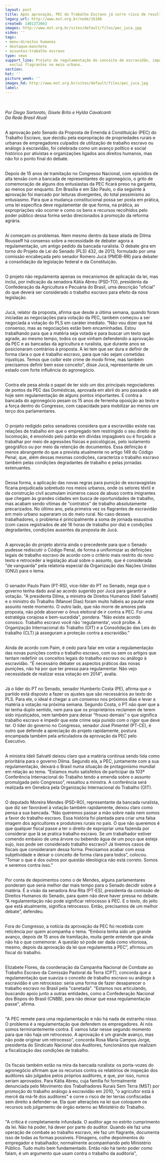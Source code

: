 ```yaml
---
layout: post
title: Após aprovação, PEC do Trabalho Escravo já corre risco de resultar em retrocesso
legacy_url: http://www.mst.org.br/node/16166
created: 1401372663
images: http://www.mst.org.br/sites/default/files/pec_juca.jpg
video: ''
tags:
- menu:direitos humanos
- destaque:manchete
- assuntos:trabalho escravo
type: news
support_line: Projeto de regulamentação do conceito de escravidão, imposto por ruralistas,
  exclui flagrantes no meio urbano.
section: 
hat: ''
picture_week: ''
images_hd: http://www.mst.org.br/sites/default/files/pec_juca.jpg
label: 
---
```

<p><img style="margin: 10px;" src="http://www.mst.org.br/sites/default/files/pec_juca.jpg" alt=""></p><p><em>Por Diego Sartorato, Gisele Brito e Hylda Cavalcanti<br>Da Rede Brasil Atual</em></p><p><br>A aprovação pelo Senado da Proposta de Emenda à Constituição (PEC) do Trabalho Escravo, que decidiu pela expropriação de propriedades rurais e urbanas de empregadores culpados de utilização de trabalho escravo ou análogo à escravidão, foi celebrada como um avanço político e social histórico por ativistas e organizações ligados aos direitos humanos, mas não foi o ponto final do debate.</p><p><br>Depois de 15 anos de tramitação no Congresso Nacional, com episódios de alta tensão com a bancada de representantes do agronegócio, o grito de comemoração de alguns dos entusiastas da PEC ficará preso na garganta, ao menos por enquanto. Em Brasília e em São Paulo, o dia seguinte à aprovação foi marcado por leituras divergentes, do total pessimismo ao entusiasmo. Para que a mudança constitucional possa ser posta em prática, uma lei específica deve regulamentar de que forma, na prática, as expropriações vão ocorrer e como os bens e recursos recolhidos pelo poder público dessa forma serão direcionados à promoção da reforma agrária.</p><p><br>Aí começam os problemas. Nem mesmo dentro da base aliada de Dilma Rousseff há consenso sobre a necessidade de debater agora a regulamentação, um antigo pedido da bancada ruralista. O debate gira em torno do Projeto de Lei do Senado (PLS) 432, de 2013, formulado por uma comissão encabeçada pelo senador Romero Jucá (PMDB-RR) para debater a consolidação da legislação federal e da Constituição.&nbsp;</p><p><br>O projeto não regulamenta apenas os mecanismos de aplicação da lei, mas inclui, por indicação da senadora Kátia Abreu (PSD-TO), presidenta da Confederação da Agricultura e Pecuária do Brasil, uma descrição "oficial" do que deverá ser considerado o trabalho escravo para efeito da nova legislação.</p><p><br>Jucá, relator da proposta, afirma que desde a última semana, quando foram iniciadas as negociações para votação da PEC, também começou a ser negociada a votação do PLS em caráter imediato. “Não vou dizer que há consenso, mas as negociações estão bem encaminhadas. Estou trabalhando para que a matéria seja votada e para buscar um texto que agrade, ao mesmo tempo, todos os que vinham defendendo a aprovação da PEC e as bancadas da agricultura e ruralista, que durante anos se posicionaram contrários à proposta. A lei tem que ser dura e definir de forma clara o que é trabalho escravo, para que não sejam cometidas injustiças. Temos que coibir este crime de modo firme, mas também precisamos definir bem esse conceito”, disse Jucá, representante de um estado com forte influência do agronegócio.</p><p><br>Contra ele pesa ainda o papel de ter sido um dos principais negociadores de pontos da PEC das Domésticas, aprovada em abril do ano passado e até hoje sem regulamentação de alguns pontos importantes. E contra a bancada do agronegócio pesam os 15 anos de ferrenha oposição ao texto e a força dentro do Congresso, com capacidade para mobilizar ao menos um terço dos parlamentares.&nbsp;</p><p><br>O projeto redigido pelos senadores considera que a escravidão existe nas relações de trabalho em que o empregado tem restringido o seu direito de locomoção, é envolvido pelo patrão em dívidas impagáveis ou é forçado a trabalhar por meio de agressões físicas e psicológicas, pelo isolamento geográfico ou por meio da retenção de documentos. Essa definição é menos abrangente do que a prevista atualmente no artigo 149 do Código Penal, que, além dessas mesmas condições, caracteriza o trabalho escravo também pelas condições degradantes de trabalho e pelas jornadas extenuantes.</p><p><br>Dessa forma, a aplicação das novas regras para punição de escravagistas ficaria prejudicada sobretudo nos meios urbanos, onde os setores têxtil e da construção civil acumulam inúmeros casos de abuso contra imigrantes que chegam às grandes cidades em busca de oportunidades de trabalho, mas acabam sendo vítimas de "contratos" de trabalho absolutamente precarizados. No último ano, pela primeira vez os flagrantes de escravidão em meio urbano superaram os do meio rural. No caso desses trabalhadores, o problema é principalmente a soma de jornada exaustiva (com casos registrados de até 16 horas de trabalho por dia) e condições degradantes, condições ausentes da proposta de Jucá.</p><p><br>A aprovação do projeto abriria ainda o precedente para que o Senado pudesse rediscutir o Código Penal, de forma a uniformizar as definições legais de trabalho escravo de acordo com o critério mais restrito do novo texto e retroceder a legislação atual sobre o assunto, que é considerada "de vanguarda" pela relatoria especial da Organização das Nações Unidas (ONU) para o tema.</p><p><br>O senador Paulo Paim (PT-RS), vice-líder do PT no Senado, nega que o governo tenha dado aval ao acordo sugerido por Jucá para garantir a votação. "A presidenta Dilma, a ministra de Direitos Humanos (Ideli Salvatti) e o ministro do Trabalho (Manoel Dias) foram muito hábeis ao pautar este assunto neste momento. O outro lado, que não morre de amores pela proposta, não pôde absorver o ônus eleitoral de ir contra a PEC. Foi uma estratégia corajosa e bem-sucedida", pondera. "Não existe acordo conosco. Trabalho escravo você não 'regulamenta', você proíbe. A Organização Internacional do Trabalho (OIT) e a Consolidação das Leis do trabalho (CLT) já asseguram a proteção contra a escravidão.”</p><p><br>Ainda de acordo com Paim, é cedo para falar em votar a regulamentação das novas punições contra o trabalho escravo, com ou sem os artigos que tentam redefinir os conceitos legais do trabalho escravo ou análogo à escravidão. "É necessário debater os aspectos práticos das novas punições, não há por que ter pressa para regulamentar. Não vejo necessidade de realizar essa votação em 2014", avalia.&nbsp;</p><p><br>Já o líder do PT no Senado, senador Humberto Costa (PE), afirma que o partido está disposto a fazer os ajustes que são necessários ao texto do PLS. Para ele, o ideal é chegar a um consenso nos próximos dias e levar a matéria a votação na próxima semana. Segundo Costa, o PT não quer que a lei tenha duplo sentido, nem para que os proprietários reclamem de terem sido injustiçados, nem também para deixar “frouxo demais” o que significa trabalho escravo e impedir que este crime seja punido com o rigor que deve ter. O líder do governo no Congresso, senador José Pimentel (PT-CE), é outro que defende a apreciação do projeto rapidamente, postura encampada também pela articuladora da aprovação da PEC pelo Executivo.&nbsp;</p><p><br>A ministra Ideli Salvatti deixou claro que a matéria continua sendo tida como prioritária para o governo Dilma. Segundo ela, a PEC, juntamente com a sua regulamentação, deixará o Brasil numa situação de protagonismo mundial em relação ao tema. “Estamos muito satisfeitos de participar da 103ª Conferência Internacional do Trabalho tendo a emenda sobre o assunto promulgada pelo Congresso”, ressaltou a ministra. A conferência será realizada em Genebra pela Organização Internacional do Trabalho (OIT).</p><p><br>O deputado Moreira Mendes (PSD-RO), representante da bancada ruralista, que diz ser favorável à votação também rapidamente, deixou claro como pensa a sua bancada. “Não queremos passar a mão sobre nada nem somos a favor do trabalho escravo. Essa história foi plantada para criar uma falsa imagem dos agricultores e produtores rurais no país. O que não queremos é que qualquer fiscal passe a ter o direito de expropriar uma fazenda por considerar que lá se pratica trabalho escravo. Se um trabalhador estiver comendo embaixo de uma árvore ou bebendo água de um poço que esteja sujo, isso pode ser considerado trabalho escravo? Já tivemos casos de fiscais que consideraram dessa forma. Precisamos acabar com essa subjetividade e deixar o conceito de forma clara para todos”, colocou. “Tomar o que é dos outros por questão ideológica não está correto. Somos e seremos contra isso.”</p><p><br>Por conta de depoimentos como o de Mendes, alguns parlamentares ponderam que seria melhor dar mais tempo para o Senado decidir sobre a matéria. É a visão da senadora Ana Rita (PT-ES), presidenta da comissão de Direitos Humanos do Senado, para quem não deve haver pressa no debate. “A regulamentação não pode significar retrocesso à PEC. E o texto, do jeito que está atualmente, significa retrocesso. Então, precisamos de um melhor debate”, defendeu.</p><p><br>Fora do Congresso, a notícia da aprovação da PEC foi recebida com reticência por quem acompanha o tema. “Embora tenha sido um grande avanço, depois de 15 anos de tramitação, muita gente entende que ainda não há o que comemorar. A questão só pode ser dada como vitoriosa, mesmo, depois da aprovação da lei que regulamenta a PEC”, afirmou um fiscal do trabalho.</p><p><br>Elizabete Flores, da coordenação da Campanha Nacional de Combate ao Trabalho Escravo da Comissão Pastoral da Terra (CPT), concorda que a regulamentação que suaviza o conceito de trabalho escravo ou análogo à escravidão é um retrocesso: seria uma forma de fazer desaparecer o trabalho escravo no Brasil pela "canetada". "Estamos nos articulando, buscando apoio junto a outras entidades, como a Confederação Nacional dos Bispos do Brasil (CNBB), para não deixar que essa regulamentação passe", afirma.</p><p><br>"A PEC remete para uma regulamentação e não há nada de estranho nisso. O problema é a regulamentação que defendem os empregadores. Aí nós somos terminantemente contra. E vamos lutar nesse segundo momento para que não haja um retrocesso. A aprovação é um grande avanço, mas não pode originar um retrocesso", concorda Rosa Maria Campos Jorge, presidenta do Sindicato Nacional dos Auditores, funcionários que realizam a fiscalização das condições de trabalho.</p><p><br>Os fiscais também estão na mira da bancada ruralista: os porta-vozes do agronegócio afirmam que os recursos contra os relatórios de inspeção dos auditores são julgados pelos próprios auditores, e que, por isso, nunca seriam aprovados. Para Kátia Abreu, cuja família foi formalmente denunciada pelo Movimento dos Trabalhadores Rurais Sem Terra (MST) por promoção do trabalho análogo à escravidão em 2010, "o agricultor está à mercê da má-fé dos auditores" e corre o risco de ter terras confiscadas sem direito a defender-se. Ela quer alterações na lei que coloquem os recursos sob julgamento de órgão externo ao Ministério do Trabalho.</p><p><br>"A crítica é completamente infundada. O auditor age no estrito cumprimento da lei. Não há poder, há dever por parte do auditor. Quando ele faz uma operação de combate ao trabalho escravo, ele faz um flagrante, documenta isso de todas as formas possíveis. Filmagens, colhe depoimentos do empregador e trabalhador, normalmente acompanhando pelo Ministério Público. Tudo muito bem fundamentado. Então não há tanto poder como falam, é um argumento que usam contra o trabalho da auditoria",&nbsp;</p>
